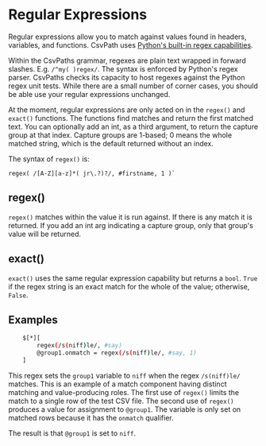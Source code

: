 
# Regular Expressions

Regular expressions allow you to match against values found in headers, variables, and functions. CsvPath uses <a href='https://docs.python.org/3/library/re.html'>Python's built-in regex capabilities</a>.

Within the CsvPaths grammar, regexes are plain text wrapped in forward slashes. E.g. `/^my( )regex/`. The syntax is enforced by Python's regex parser. CsvPaths checks its capacity to host regexes against the Python regex unit tests. While there are a small number of corner cases, you should be able use your regular expressions unchanged.

At the moment, regular expressions are only acted on in the `regex()` and `exact()` functions. The functions find matches and return the first matched text. You can optionally add an int, as a third argument, to return the capture group at that index. Capture groups are 1-based; 0 means the whole matched string, which is the default returned without an index.

The syntax of `regex()` is:
```regex
regex( /[A-Z][a-z]*( jr\.?)?/, #firstname, 1 )`
```

## regex()

`regex()` matches within the value it is run against. If there is any match it is returned. If you add an int arg indicating a capture group, only that group's value will be returned.

## exact()

`exact()` uses the same regular expression capability but returns a `bool`. `True` if the regex string is an exact match for the whole of the value; otherwise, `False`.

## Examples

```bash
    $[*][
        regex(/s(niff)le/, #say)
        @group1.onmatch = regex(/s(niff)le/, #say, 1)
    ]
```

This regex sets the `group1` variable to `niff` when the regex `/s(niff)le/` matches. This is an example of a match component having distinct matching and value-producing roles. The first use of `regex()` limits the match to a single row of the test CSV file. The second use of `regex()` produces a value for assignment to `@group1`. The variable is only set on matched rows because it has the `onmatch` qualifier.

The result is that `@group1` is set to `niff`.



